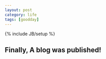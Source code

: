 ```yaml
---
layout: post
category: life
tags: [goodday]
---
```

{% include JB/setup %}

## Finally, A blog was published!
